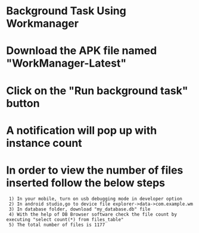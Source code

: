 # Background Task Using Workmanager
# Download the APK file named "WorkManager-Latest"
# Click on the "Run background task" button
# A notification will pop up with instance count
# In order to view the number of files inserted follow the below steps
     1) In your mobile, turn on usb debugging mode in developer option
     2) In android studio,go to device file explorer->data->com.example.wm
     3) In database folder, download "my_database.db" file
     4) With the help of DB Browser software check the file count by executing "select count(*) from files_table"
     5) The total number of files is 1177

